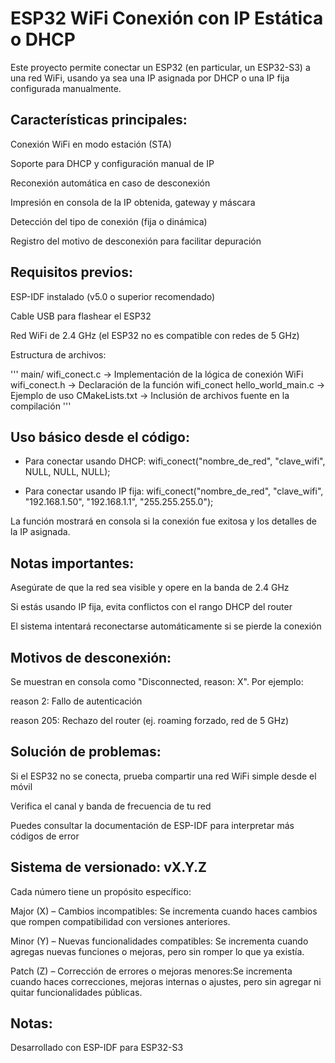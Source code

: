 # ESP32 WiFi Conexión con IP Estática o DHCP
Este proyecto permite conectar un ESP32 (en particular, un ESP32-S3) a una red WiFi, usando ya sea una IP asignada por DHCP o una IP fija configurada manualmente.

## Características principales:

Conexión WiFi en modo estación (STA)

Soporte para DHCP y configuración manual de IP

Reconexión automática en caso de desconexión

Impresión en consola de la IP obtenida, gateway y máscara

Detección del tipo de conexión (fija o dinámica)

Registro del motivo de desconexión para facilitar depuración

## Requisitos previos:

ESP-IDF instalado (v5.0 o superior recomendado)

Cable USB para flashear el ESP32

Red WiFi de 2.4 GHz (el ESP32 no es compatible con redes de 5 GHz)

Estructura de archivos:

'''
main/
   wifi_conect.c → Implementación de la lógica de conexión WiFi
   wifi_conect.h → Declaración de la función wifi_conect
   hello_world_main.c → Ejemplo de uso
   CMakeLists.txt → Inclusión de archivos fuente en la compilación
'''

## Uso básico desde el código:

- Para conectar usando DHCP:
wifi_conect("nombre_de_red", "clave_wifi", NULL, NULL, NULL);

- Para conectar usando IP fija:
wifi_conect("nombre_de_red", "clave_wifi", "192.168.1.50", "192.168.1.1", "255.255.255.0");

La función mostrará en consola si la conexión fue exitosa y los detalles de la IP asignada.

## Notas importantes:

Asegúrate de que la red sea visible y opere en la banda de 2.4 GHz

Si estás usando IP fija, evita conflictos con el rango DHCP del router

El sistema intentará reconectarse automáticamente si se pierde la conexión

## Motivos de desconexión:
Se muestran en consola como "Disconnected, reason: X".
Por ejemplo:

reason 2: Fallo de autenticación

reason 205: Rechazo del router (ej. roaming forzado, red de 5 GHz)

## Solución de problemas:

Si el ESP32 no se conecta, prueba compartir una red WiFi simple desde el móvil

Verifica el canal y banda de frecuencia de tu red

Puedes consultar la documentación de ESP-IDF para interpretar más códigos de error

## Sistema de versionado: vX.Y.Z

Cada número tiene un propósito específico:

Major (X) – Cambios incompatibles: Se incrementa cuando haces cambios que rompen compatibilidad con versiones anteriores.

Minor (Y) – Nuevas funcionalidades compatibles: Se incrementa cuando agregas nuevas funciones o mejoras, pero sin romper lo que ya existía.

Patch (Z) – Corrección de errores o mejoras menores:Se incrementa cuando haces correcciones, mejoras internas o ajustes, pero sin agregar ni quitar funcionalidades públicas.

## Notas:
Desarrollado con ESP-IDF para ESP32-S3
 
 
 
